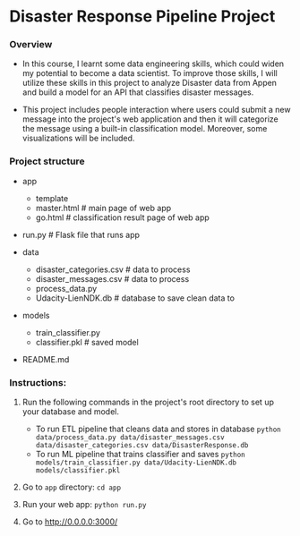 # Disaster Response Pipeline Project

### Overview

- In this course, I learnt some data engineering skills, which could widen my potential to become a data scientist. To improve those skills, I will utilize these skills in this project to analyze Disaster data from Appen and build a model for an API that classifies disaster messages.

- This project includes people interaction where users could submit a new message into the project's web application and then it will categorize the message using a built-in classification model. Moreover, some visualizations will be included.

### Project structure
- app
	- template
    - master.html  # main page of web app
    - go.html  # classification result page of web app
- run.py  # Flask file that runs app

- data
	- disaster_categories.csv  # data to process 
	- disaster_messages.csv  # data to process
	- process_data.py
	- Udacity-LienNDK.db   # database to save clean data to

- models
	- train_classifier.py
    - classifier.pkl  # saved model 
- README.md

### Instructions:
1. Run the following commands in the project's root directory to set up your database and model.

    - To run ETL pipeline that cleans data and stores in database
        `python data/process_data.py data/disaster_messages.csv data/disaster_categories.csv data/DisasterResponse.db`
    - To run ML pipeline that trains classifier and saves
        `python models/train_classifier.py data/Udacity-LienNDK.db models/classifier.pkl`

2. Go to `app` directory: `cd app`

3. Run your web app: `python run.py`

4. Go to http://0.0.0.0:3000/
